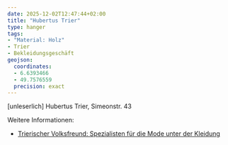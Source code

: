 ```yaml
---
date: 2025-12-02T12:47:44+02:00
title: "Hubertus Trier"
type: hanger
tags:
- "Material: Holz"
- Trier
- Bekleidungsgeschäft
geojson:
  coordinates:
  - 6.6393466
  - 49.7576559
  precision: exact
---
```

[unleserlich]
Hubertus
Trier, Simeonstr. 43

<div class="notes">
Weitere Informationen:
<ul>
<li><a href="https://www.volksfreund.de/region/trier-trierer-land/spezialisten-fuer-die-mode-unter-der-kleidung_aid-5547252">Trierischer Volksfreund: Spezialisten für die Mode unter der Kleidung</a></li>
</ul>
</div>
